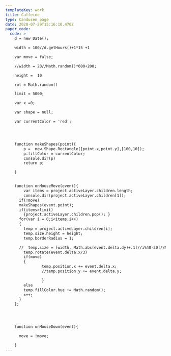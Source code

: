 ```yaml
---
templateKey: work
title: Caffeine
type: Candusen page
date: 2020-07-29T15:16:10.470Z
paper_code:
  code: >
    d = new Date();

    width = 100//d.getHours()+1*15 +1

    var move = false;

    //width = 20//Math.random()*600+200;

    height =  10

    rot = Math.random()

    limit = 5000;

    var x =0;

    var shape = null;

    var currentColor = 'red';




    function makeShapes(point){
    	p =  new Shape.Rectangle([point.x,point.y],[100,10]);
    	p.fillColor = currentColor;
    	console.dir(p)
    	return p;

    }


    function onMouseMove(event){
    	var items = project.activeLayer.children.length;
    	console.dir(project.activeLayer.children[1]);
      if(!move)
      makeShapes(event.point);
      if(items>limit)
        {project.activeLayer.children.pop(); }
      for(var i = 0;i<items;i++)
      {
        temp = project.activeLayer.children[i];
    	temp.size.height = height;
        temp.borderRadius = 1;

      //  temp.size = [width, Math.abs(event.delta.dy)+.1]//i%40-20]//Math.atan(Math.cos(event.count/-100))*200;
        temp.rotate(event.delta.x/3)
        if(move)
        {
    			temp.position.x += event.delta.x;
    			//temp.position.y += event.delta.y;

    			}
        else
        temp.fillColor.hue += Math.random();
        x++;
      }
    };




    function onMouseDown(event){

      move = !move;

    }
---
```

